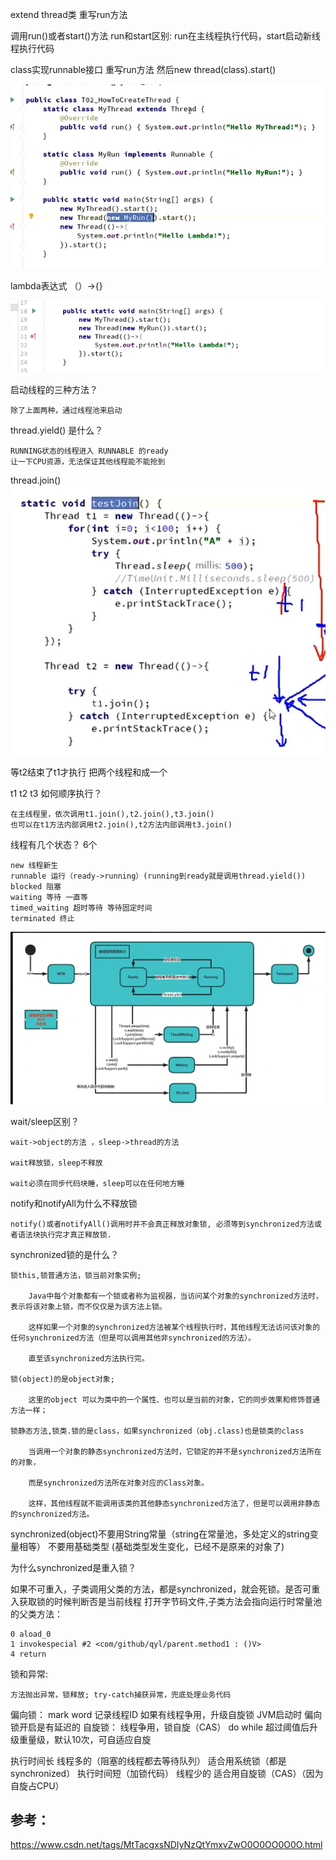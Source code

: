 

extend thread类 重写run方法

调用run()或者start()方法
run和start区别:
run在主线程执行代码，start启动新线程执行代码

class实现runnable接口 重写run方法
然后new thread(class).start()

![img_14.png](img_14.png)

lambda表达式 （）->{}

![img_15.png](img_15.png)

启动线程的三种方法？

    除了上面两种，通过线程池来启动

thread.yield() 是什么？

    RUNNING状态的线程进入 RUNNABLE 的ready
    让一下CPU资源，无法保证其他线程能不能抢到

thread.join()
![img_16.png](img_16.png)

等t2结束了t1才执行 把两个线程和成一个

t1 t2 t3 如何顺序执行？ 

    在主线程里，依次调用t1.join(),t2.join(),t3.join()
    也可以在t1方法内部调用t2.join(),t2方法内部调用t3.join()

线程有几个状态？ 6个

    new 线程新生
    runnable 运行（ready->running）(running到ready就是调用thread.yield())
    blocked 阻塞
    waiting 等待 一直等
    timed_waiting 超时等待 等待固定时间
    terminated 终止

![img_17.png](img_17.png)


wait/sleep区别？

    wait->object的方法 ，sleep->thread的方法

    wait释放锁，sleep不释放

    wait必须在同步代码块睡，sleep可以在任何地方睡

notify和notifyAll为什么不释放锁

    notify()或者notifyAll()调用时并不会真正释放对象锁, 必须等到synchronized方法或者语法块执行完才真正释放锁.


synchronized锁的是什么？
    
    锁this,锁普通方法，锁当前对象实例;

        Java中每个对象都有一个锁或者称为监视器，当访问某个对象的synchronized方法时，表示将该对象上锁，而不仅仅是为该方法上锁。

        这样如果一个对象的synchronized方法被某个线程执行时，其他线程无法访问该对象的任何synchronized方法（但是可以调用其他非synchronized的方法）。

        直至该synchronized方法执行完。

    锁(object)的是object对象; 

        这里的object 可以为类中的一个属性、也可以是当前的对象，它的同步效果和修饰普通方法一样；

    锁静态方法,锁类.锁的是class，如果synchronized（obj.class)也是锁类的class

        当调用一个对象的静态synchronized方法时，它锁定的并不是synchronized方法所在的对象，

        而是synchronized方法所在对象对应的Class对象。

        这样，其他线程就不能调用该类的其他静态synchronized方法了，但是可以调用非静态的synchronized方法。
    

synchronized(object)不要用String常量（string在常量池，多处定义的string变量相等）
不要用基础类型 (基础类型发生变化，已经不是原来的对象了)

为什么synchronized是重入锁？

如果不可重入，子类调用父类的方法，都是synchronized，就会死锁。是否可重入获取锁的时候判断否是当前线程
打开字节码文件,子类方法会指向运行时常量池的父类方法：
```
0 aload_0
1 invokespecial #2 <com/github/qyl/parent.method1 : ()V>
4 return
```


锁和异常:

    方法抛出异常，锁释放; try-catch捕获异常，兜底处理业务代码

偏向锁：
    mark word 记录线程ID
    如果有线程争用，升级自旋锁
    JVM启动时 偏向锁开启是有延迟的
自旋锁：
    线程争用，锁自旋（CAS） do while 超过阈值后升级重量级，默认10次，可自适应自旋

执行时间长 线程多的（阻塞的线程都去等待队列） 适合用系统锁（都是synchronized）
执行时间短（加锁代码） 线程少的 适合用自旋锁（CAS）（因为自旋占CPU）


参考：
---
https://www.csdn.net/tags/MtTacgxsNDIyNzQtYmxvZwO0O0OO0O0O.html